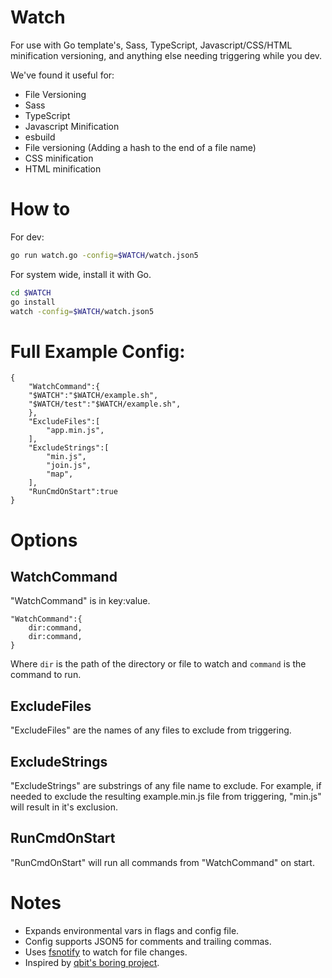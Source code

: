 # Watch
For use with Go template's, Sass, TypeScript, Javascript/CSS/HTML minification
versioning, and anything else needing triggering while you dev.

We've found it useful for:

- File Versioning 
- Sass
- TypeScript
- Javascript Minification
- esbuild
- File versioning (Adding a hash to the end of a file name)
- CSS minification
- HTML minification


# How to
For dev: 
```sh
go run watch.go -config=$WATCH/watch.json5
```

For system wide, install it with Go.  
```sh
cd $WATCH
go install
watch -config=$WATCH/watch.json5
```


# Full Example Config:
```json5
{
	"WatchCommand":{
	"$WATCH":"$WATCH/example.sh",
	"$WATCH/test":"$WATCH/example.sh",
	},
	"ExcludeFiles":[
		"app.min.js",
	],
	"ExcludeStrings":[
		"min.js",
		"join.js",
		"map",
	],
	"RunCmdOnStart":true
}
```

# Options
## WatchCommand
"WatchCommand" is in key:value.  

```json5
"WatchCommand":{
	dir:command,
	dir:command,
}
```

Where `dir` is the path of the directory or file to watch and `command` is the
command to run. 

## ExcludeFiles
"ExcludeFiles" are the names of any files to exclude from triggering.  

## ExcludeStrings
"ExcludeStrings" are substrings of any file name to exclude.  For example, if needed to exclude the resulting example.min.js file from triggering, "min.js" will result in it's exclusion.  

## RunCmdOnStart
"RunCmdOnStart" will run all commands from "WatchCommand" on start. 




# Notes
- Expands environmental vars in flags and config file.  
- Config supports JSON5 for comments and trailing commas.  
- Uses [fsnotify](https://github.com/fsnotify/fsnotify) to watch for file
  changes.  
- Inspired by [qbit's boring project](https://github.com/qbit/boring).  
